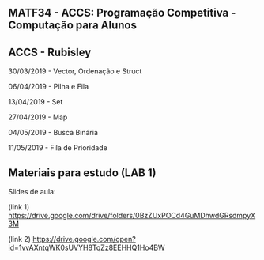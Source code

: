 ## MATF34 - ACCS: Programação Competitiva - Computação para Alunos
## ACCS - Rubisley 


30/03/2019 - Vector, Ordenação e Struct

06/04/2019 - Pilha e Fila

13/04/2019 - Set

27/04/2019 - Map

04/05/2019 - Busca Binária

11/05/2019 - Fila de Prioridade


## Materiais para estudo (LAB 1)

Slides de aula:

(link 1) https://drive.google.com/drive/folders/0BzZUxPOCd4GuMDhwdGRsdmpyX3M

(link 2) https://drive.google.com/open?id=1vvAXntqWK0sUVYH8TqZz8EEHHQ1Ho4BW

